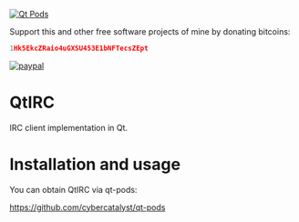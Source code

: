 [![Qt Pods](http://qt-pods.org/assets/logo.png "Qt Pods")](http://qt-pods.org)

Support this and other free software projects of mine by donating bitcoins:
```cpp
1Hk5EkcZRaio4uGXSU453E1bNFTecsZEpt
```
[![paypal](https://www.paypalobjects.com/en_US/i/btn/btn_donateCC_LG.gif)](https://www.paypal.com/cgi-bin/webscr?cmd=_s-xclick&hosted_button_id=9WB9VJA9RGWTN)

# QtIRC

IRC client implementation in Qt.

# Installation and usage

You can obtain QtIRC via qt-pods:

https://github.com/cybercatalyst/qt-pods
